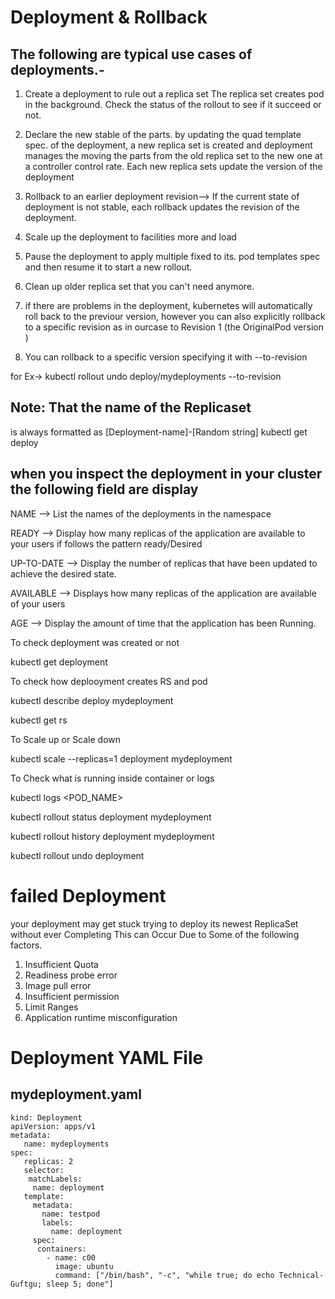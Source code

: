# Deployment & Rollback

## The following are typical use cases of deployments.-

1. Create a deployment to rule out a replica set The replica set creates pod in the background. Check the status of the rollout to see if it succeed or not.

2. Declare the new stable of the parts. by updating the quad template spec. of the deployment, a new replica set is created and deployment manages the moving the parts from the old replica set to the new one at a controller control rate. Each new replica sets update the version of the deployment

3. Rollback to an earlier deployment revision--> If the current state of deployment is not stable, each rollback updates the revision of the deployment.

4. Scale up the deployment to facilities more and load

5. Pause the deployment to apply multiple fixed to its. pod templates spec and then resume it to start a new rollout.

6. Clean up older replica set that you can't need anymore.

7. if there are problems in the deployment, kubernetes will automatically roll back to the previour version, however you can also explicitly rollback to a specific revision as in ourcase to Revision 1 (the OriginalPod version )

8. You can rollback to a specific version specifying it with --to-revision

for Ex-> kubectl rollout undo deploy/mydeployments --to-revision

## Note: That the name of the Replicaset
is always formatted as [Deployment-name]-[Random string]
kubectl get deploy

## when you inspect the deployment in your cluster the following field are display

NAME --> List the names of the deployments in the namespace

READY --> Display how many replicas of the application are available to your users if follows the pattern ready/Desired

UP-TO-DATE --> Display the number of replicas that have been updated to achieve the desired state.

AVAILABLE --> Displays how many replicas of the application are available of your users

AGE --> Display the amount of time that the application has been Running.

To check deployment was created or not

kubectl get deployment

To check how deplooyment creates RS and pod

kubectl describe deploy mydeployment

kubectl get rs

To Scale up or Scale down

kubectl scale --replicas=1 deployment mydeployment

To Check what is running inside container or logs 

kubectl logs <POD_NAME>

kubectl rollout status deployment mydeployment

kubectl rollout history deployment mydeployment

kubectl rollout undo deployment

# failed Deployment

your deployment may get stuck trying to deploy its newest ReplicaSet without ever Completing This can Occur Due to Some of the following factors.

1. Insufficient Quota
2. Readiness probe error
3. Image pull error
4. Insufficient permission
5. Limit Ranges
6. Application runtime misconfiguration

# Deployment YAML File
## mydeployment.yaml
```shell
kind: Deployment
apiVersion: apps/v1
metadata:
   name: mydeployments
spec:
   replicas: 2
   selector:     
    matchLabels:
     name: deployment
   template:
     metadata:
       name: testpod
       labels:
         name: deployment
     spec:
      containers:
        - name: c00
          image: ubuntu
          command: ["/bin/bash", "-c", "while true; do echo Technical-Guftgu; sleep 5; done"]
```
